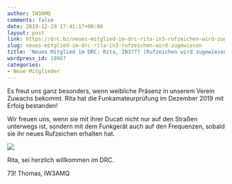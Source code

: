 ```yaml
---
author: IW3AMQ
comments: false
date: 2019-12-29 17:41:17+00:00
layout: post
link: https://drc.bz/neues-mitglied-im-drc-rita-in3-rufzeichen-wird-zugewiesen/
slug: neues-mitglied-im-drc-rita-in3-rufzeichen-wird-zugewiesen
title: 'Neues Mitglied im DRC: Rita, IN3??? (Rufzeichen wird zugewiesen)'
wordpress_id: 18967
categories:
- Neue Mitglieder
---
```





Es freut uns ganz besonders, wenn weibliche Präsenz in unserem Verein Zuwachs bekommt. Rita hat die Funkamateurprüfung im Dezember 2019 mit Erfolg bestanden! 







Wir freuen uns, wenn sie mit ihrer Ducati nicht nur auf  den Straßen unterwegs ist, sondern mit dem Funkgerät auch auf den Frequenzen, sobald sie ihr neues Rufzeichen erhalten hat.







![](https://drc.bz/wp-content/uploads/2019/12/Rita.png)







Rita, sei herzlich willkommen im DRC.







73! Thomas, IW3AMQ



